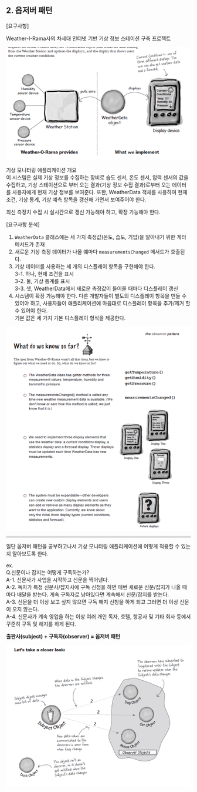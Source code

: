 ## 2. 옵저버 패턴

[요구사항]

Weather-I-Rama사의 차세대 인터넷 기반 기상 정보 스테이션 구축 프로젝트

![img.png](img/req.png)

기상 모니터링 애플리케이션 개요<br/>
이 시스템은 실제 기상 정보를 수집하는 장비로 습도 센서, 온도 센서, 압력 센서의 값을 수집하고, 기상 스테이션으로 부터 오는 결과(기상 정보 수집 결과)로부터 오는 데이터를 사용자에게 현재 기상 정보를 보여준다. 또한, WeatherData 객체를 사용하여 현재 조건, 기상 통계, 기상 예측 항목을 갱신해 가면서 보여주어야 한다.

최신 측정치 수집 시 실시간으로 갱신 가능해야 하고, 확장 가능해야 한다.


[요구사항 분석]

1. `WeatherData` 클래스에는 세 가지 측정값(온도, 습도, 기압)을 알아내기 위한 게터 메서드가 존재
2. 새로운 기상 측정 데이터가 나올 떄마다 `measurementsChanged` 메서드가 호출된다.
3. 기상 데이터를 사용하는 세 개의 디스플레이 항목을 구현해야 한다.<br/>
3-1. 하나, 현재 조건을 표시<br/>
3-2. 둘, 기상 통계를 표시<br/>
3-3. 셋, WeatherData에서 새로운 측정값이 들어올 때마다 디스플레이 갱신
4. 시스템이 확장 가능해야 한다. 다른 개발자들이 별도의 디스플레이 항목을 만들 수 있어야 하고, 사용자들이 애플리케이션에 마음대로 디스플레이 항목을 추가/제거 할 수 있어야 한다.<br/>
기본 값은 세 가지 기본 디스플레이 형식을 제공한다.

![img.png](img/req_analyze.png)

---

일단 옵저버 패턴을 공부하고나서 기상 모니터링 애플리케이션에 어떻게 적용할 수 있는지 알아보도록 한다.

ex. <br/>
Q.신문이나 잡지는 어떻게 구독하는가?<br/>
A-1. 신문사가 사업을 시작하고 신문을 찍어낸다.<br/>
A-2. 독자가 특정 신문사/잡지사에 구독 신청을 하면 매번 새로운 신문/잡지가 나올 때마다 배달을 받는다. 계속 구독자로 남아있다면 계속해서 신문/잡지를 받는다.<br/>
A-3. 신문을 더 이상 보고 싶지 않으면 구독 해지 신청을 하게 되고 그러면 더 이상 신문이 오지 않는다.<br/>
A-4. 신문사가 계속 영업을 하는 이상 여러 개인 독자, 호텔, 항공사 및 기타 회사 등에서 꾸준히 구독 및 해지를 하게 된다.

**출판사(subject) + 구독자(observer) = 옵저버 패턴**

![img.png](observer_ex1.png)